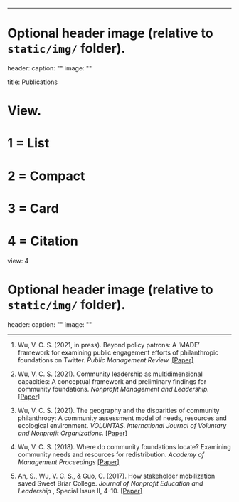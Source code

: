 
---
# Optional header image (relative to `static/img/` folder).
header:
  caption: ""
  image: ""

title: Publications

# View.
#   1 = List
#   2 = Compact
#   3 = Card
#   4 = Citation
view: 4

# Optional header image (relative to `static/img/` folder).
header:
  caption: ""
  image: ""

---

1.	Wu, V. C. S. (2021, in press). Beyond policy patrons: A ‘MADE’ framework for examining public engagement efforts of philanthropic foundations on Twitter. <i>Public Management Review.</i> [[Paper]](https://www.researchgate.net/publication/354759336_Beyond_policy_patrons_A_'MADE'_framework_for_examining_public_engagement_efforts_of_philanthropic_foundations_on_Twitter)

2.	Wu, V. C. S. (2021). Community leadership as multidimensional capacities: A conceptual framework and preliminary findings for community foundations. <i>Nonprofit Management and Leadership.</i> [[Paper]](https://onlinelibrary.wiley.com/doi/epdf/10.1002/nml.21467)

3.	Wu, V. C. S. (2021). The geography and the disparities of community philanthropy: A community assessment model of needs, resources and ecological environment. <i>VOLUNTAS. International Journal of Voluntary and Nonprofit Organizations.</i> [[Paper]](link.springer.com/content/pdf/10.1007/s11266-019-00180-x.pdf)

4.	Wu, V. C. S. (2018). Where do community foundations locate? Examining community needs and resources for redistribution. <i>Academy of Management Proceedings </i> [[Paper]](https://journals.aom.org/doi/abs/10.5465/AMBPP.2018.12266abstract)

5.	An, S., Wu, V. C. S., & Guo, C. (2017). How stakeholder mobilization saved Sweet Briar College. <i>Journal of Nonprofit Education and Leadership </i>, Special Issue II, 4-10. [[Paper]](https://www.researchgate.net/profile/Viviana_Chiu_Sik_Wu/publication/333250880_How_Stakeholder_Mobilization_Saved_Sweet_Briar_College/links/5d83bf3ca6fdcc8fd6f7904d/How-Stakeholder-Mobilization-Saved-Sweet-Briar-College.pdf)



